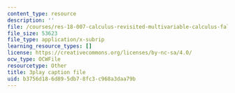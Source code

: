 ```yaml
---
content_type: resource
description: ''
file: /courses/res-18-007-calculus-revisited-multivariable-calculus-fall-2011/b3756d186d895db78fc3c968a3daa79b_io8kTsSnOdE.vtt
file_size: 53623
file_type: application/x-subrip
learning_resource_types: []
license: https://creativecommons.org/licenses/by-nc-sa/4.0/
ocw_type: OCWFile
resourcetype: Other
title: 3play caption file
uid: b3756d18-6d89-5db7-8fc3-c968a3daa79b
---
```

